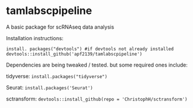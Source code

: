 # tamlabscpipeline
A basic package for scRNAseq data analysis


Installation instructions:
```
install. packages("devtools") #if devtools not already installed
devtools::install_github('apf2139/tamlabscpipeline')
```

Dependencies are being tweaked / tested. but some required ones include:

tidyverse: `install.packages("tidyverse")`

Seurat:
`install.packages('Seurat')`

sctransform:
`devtools::install_github(repo = 'ChristophH/sctransform')`
